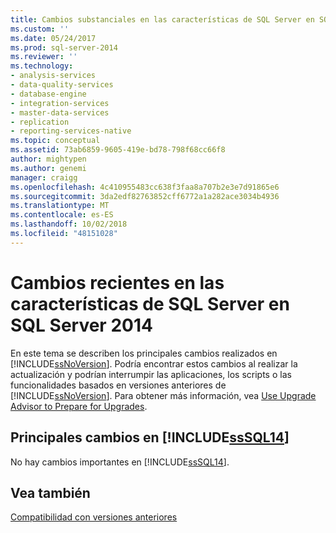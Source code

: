 ```yaml
---
title: Cambios substanciales en las características de SQL Server en SQL Server 2014 | Microsoft Docs
ms.custom: ''
ms.date: 05/24/2017
ms.prod: sql-server-2014
ms.reviewer: ''
ms.technology:
- analysis-services
- data-quality-services
- database-engine
- integration-services
- master-data-services
- replication
- reporting-services-native
ms.topic: conceptual
ms.assetid: 73ab6859-9605-419e-bd78-798f68cc66f8
author: mightypen
ms.author: genemi
manager: craigg
ms.openlocfilehash: 4c410955483cc638f3faa8a707b2e3e7d91865e6
ms.sourcegitcommit: 3da2edf82763852cff6772a1a282ace3034b4936
ms.translationtype: MT
ms.contentlocale: es-ES
ms.lasthandoff: 10/02/2018
ms.locfileid: "48151028"
---
```

# <a name="breaking-changes-to-sql-server-features-in-sql-server-2014"></a>Cambios recientes en las características de SQL Server en SQL Server 2014
  En este tema se describen los principales cambios realizados en [!INCLUDE[ssNoVersion](../includes/ssnoversion-md.md)]. Podría encontrar estos cambios al realizar la actualización y podrían interrumpir las aplicaciones, los scripts o las funcionalidades basados en versiones anteriores de [!INCLUDE[ssNoVersion](../includes/ssnoversion-md.md)]. Para obtener más información, vea [Use Upgrade Advisor to Prepare for Upgrades](../../2014/sql-server/install/use-upgrade-advisor-to-prepare-for-upgrades.md).  
  
## <a name="breaking-changes-in-includesssql14includessssql14-mdmd"></a>Principales cambios en [!INCLUDE[ssSQL14](../includes/sssql14-md.md)]  
 No hay cambios importantes en [!INCLUDE[ssSQL14](../includes/sssql14-md.md)].  
  
## <a name="see-also"></a>Vea también  
 [Compatibilidad con versiones anteriores](../../2014/getting-started/backward-compatibility.md)  
  
  

